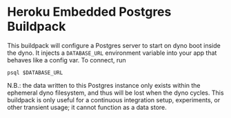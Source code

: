 # Heroku Embedded Postgres Buildpack

This buildpack will configure a Postgres server to start on dyno boot
inside the dyno. It injects a `DATABASE_URL` environment variable into
your app that behaves like a config var.
To connect, run

```
psql $DATABASE_URL
```

N.B.: the data written to this Postgres instance only exists within
the ephemeral dyno filesystem, and thus will be lost when the dyno
cycles. This buildpack is only useful for a continuous integration
setup, experiments, or other transient usage; it cannot function as a
data store.
